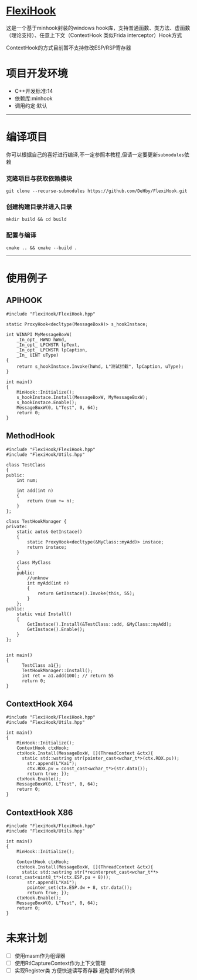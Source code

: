 # [FlexiHook](https://github.com/DeHby/FlexiHook)

这是一个基于minhook封装的windows hook库，支持普通函数、类方法、虚函数（理论支持）、任意上下文（ContextHook 类似Frida interceptor）Hook方式

ContextHook的方式目前暂不支持修改ESP/RSP寄存器

# 项目开发环境

- C++开发标准:14
- 依赖库:minhook
- 调用约定:默认
***
# 编译项目
你可以根据自己的喜好进行编译,不一定参照本教程,但请一定要更新`submodules`依赖
### 克隆项目与获取依赖模块
`git clone --recurse-submodules https://github.com/DeHby/FlexiHook.git`
### 创建构建目录并进入目录
`mkdir build && cd build`
### 配置与编译
`cmake .. && cmake --build .`
***
# 使用例子
## APIHOOK
```c_cpp
#include "FlexiHook/FlexiHook.hpp"

static ProxyHook<decltype(MessageBoxA)> s_hookInstace;

int WINAPI MyMessageBoxW(
    _In_opt_ HWND hWnd,
    _In_opt_ LPCWSTR lpText,
    _In_opt_ LPCWSTR lpCaption,
    _In_ UINT uType)
{
    return s_hookInstace.Invoke(hWnd, L"测试拦截", lpCaption, uType);
}

int main()
{
    MinHook::Initialize();
    s_hookInstace.Install(MessageBoxW, MyMessageBoxW);
    s_hookInstace.Enable();
    MessageBoxW(0, L"Test", 0, 64);
    return 0;
}
```

## MethodHook

```c_cpp
#include "FlexiHook/FlexiHook.hpp"
#include "FlexiHook/Utils.hpp"

class TestClass
{
public:
    int num;

    int add(int n)
    {
        return (num += n);
    }
};

class TestHookManager {
private:
    static auto& GetInstace()
    {
        static ProxyHook<decltype(&MyClass::myAdd)> instace;
        return instace;
    }

    class MyClass
    {
    public:
        //unknow
        int myAdd(int n)
        {
            return GetInstace().Invoke(this, 55);
        }
    };
public:
    static void Install()
    {
        GetInstace().Install(&TestClass::add, &MyClass::myAdd);
        GetInstace().Enable();
    }
};


int main()
{
      TestClass a1{};
      TestHookManager::Install();
      int ret = a1.add(100); // return 55
      return 0;
}
```

## ContextHook X64

```c_cpp
#include "FlexiHook/FlexiHook.hpp"
#include "FlexiHook/Utils.hpp"

int main()
{
    MinHook::Initialize();
    ContextHook ctxHook;
    ctxHook.Install(MessageBoxW, [](ThreadContext &ctx){
      static std::wstring str(pointer_cast<wchar_t*>(ctx.RDX.pu));
        str.append(L"Kai");
        ctx.RDX.pv = const_cast<wchar_t*>(str.data());
        return true; });
    ctxHook.Enable();
    MessageBoxW(0, L"Test", 0, 64);
    return 0;
}
```

## ContextHook X86

```c_cpp
#include "FlexiHook/FlexiHook.hpp"
#include "FlexiHook/Utils.hpp"

int main()
{
    MinHook::Initialize();

    ContextHook ctxHook;
    ctxHook.Install(MessageBoxW, [](ThreadContext &ctx){
      static std::wstring str(*reinterpret_cast<wchar_t**>(const_cast<uint8_t*>(ctx.ESP.pu + 8)));
        str.append(L"Kai");
        pointer_set(ctx.ESP.dw + 8, str.data());
        return true; });
    ctxHook.Enable();
    MessageBoxW(0, L"Test", 0, 64);
    return 0;
}
```
# 未来计划
- [ ] 使用masm作为组译器
- [ ] 使用RtlCaptureContext作为上下文管理
- [ ] 实现Register类 方便快速读写寄存器 避免额外的转换
